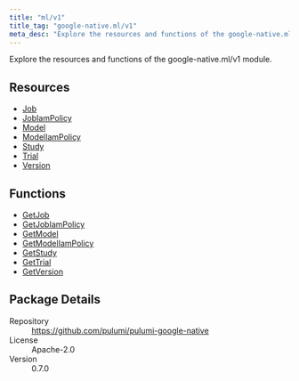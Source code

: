 ```yaml
---
title: "ml/v1"
title_tag: "google-native.ml/v1"
meta_desc: "Explore the resources and functions of the google-native.ml/v1 module."
---
```


<!-- WARNING: this file was generated by Pulumi Docs Generator. -->
<!-- Do not edit by hand unless you're certain you know what you are doing! -->

Explore the resources and functions of the google-native.ml/v1 module.

<h2 id="resources">Resources</h2>
<ul class="api">
    <li><a href="job" title="Job"><span class="symbol resource"></span>Job</a></li>
    <li><a href="jobiampolicy" title="JobIamPolicy"><span class="symbol resource"></span>JobIamPolicy</a></li>
    <li><a href="model" title="Model"><span class="symbol resource"></span>Model</a></li>
    <li><a href="modeliampolicy" title="ModelIamPolicy"><span class="symbol resource"></span>ModelIamPolicy</a></li>
    <li><a href="study" title="Study"><span class="symbol resource"></span>Study</a></li>
    <li><a href="trial" title="Trial"><span class="symbol resource"></span>Trial</a></li>
    <li><a href="version" title="Version"><span class="symbol resource"></span>Version</a></li>
</ul>

<h2 id="functions">Functions</h2>
<ul class="api">
    <li><a href="getjob" title="GetJob"><span class="symbol function"></span>GetJob</a></li>
    <li><a href="getjobiampolicy" title="GetJobIamPolicy"><span class="symbol function"></span>GetJobIamPolicy</a></li>
    <li><a href="getmodel" title="GetModel"><span class="symbol function"></span>GetModel</a></li>
    <li><a href="getmodeliampolicy" title="GetModelIamPolicy"><span class="symbol function"></span>GetModelIamPolicy</a></li>
    <li><a href="getstudy" title="GetStudy"><span class="symbol function"></span>GetStudy</a></li>
    <li><a href="gettrial" title="GetTrial"><span class="symbol function"></span>GetTrial</a></li>
    <li><a href="getversion" title="GetVersion"><span class="symbol function"></span>GetVersion</a></li>
</ul>

<h2 id="package-details">Package Details</h2>
<dl class="package-details">
	<dt>Repository</dt>
	<dd><a href="https://github.com/pulumi/pulumi-google-native">https://github.com/pulumi/pulumi-google-native</a></dd>
	<dt>License</dt>
	<dd>Apache-2.0</dd>
	<dt>Version</dt>
	<dd>0.7.0</dd>
</dl>

